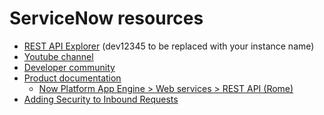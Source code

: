 # ServiceNow resources

* [REST API Explorer](https://dev12345.service-now.com/nav_to.do?uri=%2F$restapi.do) (dev12345 to be replaced with your instance name)
* [Youtube channel](https://www.youtube.com/channel/UCdXorgCT87YlFRN9n8oJ7_A)
* [Developer community](https://community.servicenow.com/community?id=community_forum&sys_id=75291a2ddbd897c068c1fb651f9619f3)
* [Product documentation](https://docs.servicenow.com/)
  * [Now Platform App Engine > Web services > REST API (Rome)](
https://docs.servicenow.com/bundle/rome-application-development/page/integrate/inbound-rest/concept/c_RESTAPI.html)
* [Adding Security to Inbound Requests](
https://developer.servicenow.com/dev.do#!/learn/courses/rome/app_store_learnv2_rest_rome_rest_integrations/app_store_learnv2_rest_rome_inbound_rest_integrations/app_store_learnv2_rest_rome_adding_security_to_inbound_requests)
